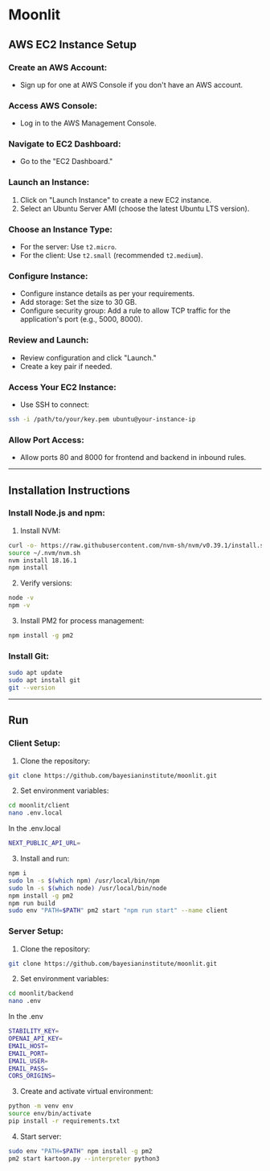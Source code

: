 # Moonlit

## AWS EC2 Instance Setup

### Create an AWS Account:

- Sign up for one at AWS Console if you don't have an AWS account.

### Access AWS Console:

- Log in to the AWS Management Console.

### Navigate to EC2 Dashboard:

- Go to the "EC2 Dashboard."

### Launch an Instance:

1. Click on "Launch Instance" to create a new EC2 instance.
2. Select an Ubuntu Server AMI (choose the latest Ubuntu LTS version).

### Choose an Instance Type:

- For the server: Use `t2.micro`.
- For the client: Use `t2.small` (recommended `t2.medium`).

### Configure Instance:

- Configure instance details as per your requirements.
- Add storage: Set the size to 30 GB.
- Configure security group: Add a rule to allow TCP traffic for the application's port (e.g., 5000, 8000).

### Review and Launch:

- Review configuration and click "Launch."
- Create a key pair if needed.

### Access Your EC2 Instance:

- Use SSH to connect:

```bash
ssh -i /path/to/your/key.pem ubuntu@your-instance-ip
```

### Allow Port Access:

- Allow ports 80 and 8000 for frontend and backend in inbound rules.

---

## Installation Instructions

### Install Node.js and npm:

1. Install NVM:

```bash
curl -o- https://raw.githubusercontent.com/nvm-sh/nvm/v0.39.1/install.sh | bash
source ~/.nvm/nvm.sh
nvm install 18.16.1
npm install
```

2. Verify versions:

```bash
node -v
npm -v
```

3. Install PM2 for process management:

```bash
npm install -g pm2
```

### Install Git:

```bash
sudo apt update
sudo apt install git
git --version
```

---

## Run

### Client Setup:

1. Clone the repository:

```bash
git clone https://github.com/bayesianinstitute/moonlit.git
```

2. Set environment variables:

```bash
cd moonlit/client
nano .env.local
```

In the .env.local

```bash
NEXT_PUBLIC_API_URL=
```

3. Install and run:

```bash
npm i
sudo ln -s $(which npm) /usr/local/bin/npm
sudo ln -s $(which node) /usr/local/bin/node
npm install -g pm2
npm run build
sudo env "PATH=$PATH" pm2 start "npm run start" --name client

```

### Server Setup:

1. Clone the repository:

```bash
git clone https://github.com/bayesianinstitute/moonlit.git
```

2. Set environment variables:

```bash
cd moonlit/backend
nano .env
```

In the .env

```bash
STABILITY_KEY=
OPENAI_API_KEY=
EMAIL_HOST=
EMAIL_PORT=
EMAIL_USER=
EMAIL_PASS=
CORS_ORIGINS=
```

3. Create and activate virtual environment:

```bash
python -m venv env
source env/bin/activate
pip install -r requirements.txt
```

4. Start server:

```bash
sudo env "PATH=$PATH" npm install -g pm2
pm2 start kartoon.py --interpreter python3
```
